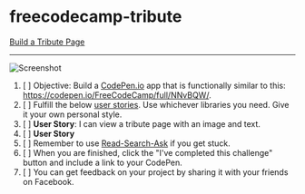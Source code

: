 # freecodecamp-tribute
[Build a Tribute Page](https://www.freecodecamp.org/challenges/build-a-tribute-page)
- - -

![Screenshot](http://i.imgur.com/7st8a5T.png)

1. [ ] Objective: Build a [CodePen.io](https://codepen.io/) app that is
functionally similar to this: https://codepen.io/FreeCodeCamp/full/NNvBQW/.
2. [ ] Fulfill the below [user stories](https://en.wikipedia.org/wiki/User_story).
Use whichever libraries you need. Give it your own personal style.
3. [ ] **User Story**: I can view a tribute page with an image and text.
4. [ ] **User Story**
5. [ ] Remember to use [Read-Search-Ask](https://forum.freecodecamp.org/t/how-to-get-help-when-you-are-stuck/19514) if you get stuck.
6. [ ] When you are finished, click the "I've completed this challenge" button and include a link to your CodePen.
7. [ ] You can get feedback on your project by sharing it with your friends on Facebook.
